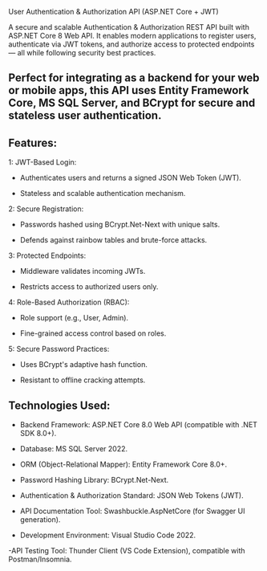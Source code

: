User Authentication & Authorization API (ASP.NET Core + JWT)


A secure and scalable Authentication & Authorization REST API built with ASP.NET Core 8 Web API. It enables modern applications to register users, authenticate via JWT tokens, and authorize access to protected endpoints — all while following security best practices.

 ## Perfect for integrating as a backend for your web or mobile apps, this API uses Entity Framework Core, MS SQL Server, and BCrypt for secure and stateless user authentication.

## Features:

1: JWT-Based Login:

- Authenticates users and returns a signed JSON Web Token (JWT).

- Stateless and scalable authentication mechanism.
  
2: Secure Registration:

- Passwords hashed using BCrypt.Net-Next with unique salts.

- Defends against rainbow tables and brute-force attacks.

3: Protected Endpoints:

- Middleware validates incoming JWTs.
  
- Restricts access to authorized users only.

4: Role-Based Authorization (RBAC):

- Role support (e.g., User, Admin).
  
- Fine-grained access control based on roles.

5: Secure Password Practices:

- Uses BCrypt's adaptive hash function.
  
- Resistant to offline cracking attempts.

## Technologies Used:

- Backend Framework: ASP.NET Core 8.0 Web API (compatible with .NET SDK 8.0+).
  
- Database: MS SQL Server 2022.
  
- ORM (Object-Relational Mapper): Entity Framework Core 8.0+.
  
- Password Hashing Library: BCrypt.Net-Next.
  
- Authentication & Authorization Standard: JSON Web Tokens (JWT).
  
- API Documentation Tool: Swashbuckle.AspNetCore (for Swagger UI generation).
  
- Development Environment: Visual Studio Code 2022.
  
-API Testing Tool: Thunder Client (VS Code Extension), compatible with Postman/Insomnia.

